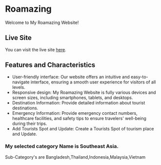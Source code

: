 # Roamazing

Welcome to My Roamazing Website!

## Live Site

You can visit the live site [here](https://roamazing-tourism-management.netlify.app).

## Features and Characteristics 

- User-friendly interface: Our website offers an intuitive and easy-to-navigate interface, ensuring a smooth user experience for visitors of all levels.
- Responsive design: My Roamazing Website is fully various devices and screen sizes, including smartphones, tablets, and desktops.
- Destination Information: Provide detailed information about tourist destinations.
- Emergency Information: Provide emergency contact numbers, healthcare facilities, and safety tips to ensure travelers' well-being during their trips.
- Add Tourists Spot and Update: Create a Tourists Spot of tourism place and Update.

### My selected category Name is Southeast Asia.
Sub-Category's are Bangladesh,Thailand,Indonesia,Malaysia,Vietnam